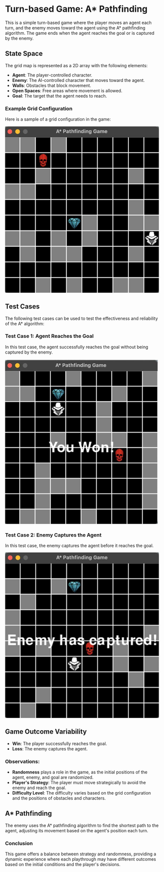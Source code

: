 # Turn-based Game: A* Pathfinding

This is a simple turn-based game where the player moves an agent each turn, and the enemy moves toward the agent using the A* pathfinding algorithm. The game ends when the agent reaches the goal or is captured by the enemy.

## State Space

The grid map is represented as a 2D array with the following elements:
- **Agent**: The player-controlled character.
- **Enemy**: The AI-controlled character that moves toward the agent.
- **Walls**: Obstacles that block movement.
- **Open Spaces**: Free areas where movement is allowed.
- **Goal**: The target that the agent needs to reach.

### Example Grid Configuration

Here is a sample of a grid configuration in the game:

![Sample Grid](grid_sample.png)

## Test Cases

The following test cases can be used to test the effectiveness and reliability of the A* algorithm:

### Test Case 1: Agent Reaches the Goal

In this test case, the agent successfully reaches the goal without being captured by the enemy.

![Agent Reaches Goal](agent_goal_reach.png)

### Test Case 2: Enemy Captures the Agent

In this test case, the enemy captures the agent before it reaches the goal.

![Enemy Captures Agent](enemy_capture.png)

## Game Outcome Variability

- **Win**: The player successfully reaches the goal.
- **Loss**: The enemy captures the agent.

### Observations:
- **Randomness** plays a role in the game, as the initial positions of the agent, enemy, and goal are randomized.
- **Player's Strategy**: The player must move strategically to avoid the enemy and reach the goal.
- **Difficulty Level**: The difficulty varies based on the grid configuration and the positions of obstacles and characters.

## A* Pathfinding

The enemy uses the A* pathfinding algorithm to find the shortest path to the agent, adjusting its movement based on the agent's position each turn.

### Conclusion

This game offers a balance between strategy and randomness, providing a dynamic experience where each playthrough may have different outcomes based on the initial conditions and the player's decisions.
